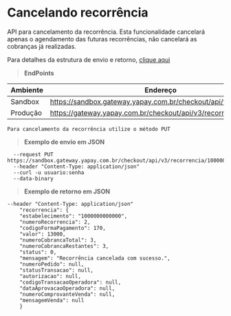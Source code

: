 # Cancelando recorrência

API para cancelamento da recorrência.
Esta funcionalidade cancelará apenas o agendamento das futuras recorrências, não cancelará as cobranças já realizadas.

Para detalhes da estrutura de envio e retorno, [clique aqui](tabela-recorrencia.md?id=cancelar-recorrencia)

> **EndPoints**

Ambiente | Endereço
-------- | ---------
Sandbox  |https://sandbox.gateway.yapay.com.br/checkout/api/v3/recorrencia
Produção |https://gateway.yapay.com.br/checkout/api/v3/recorrencia

`Para cancelamento da recorrência utilize o método PUT`

> **Exemplo de envio em JSON**

```curl
  --request PUT https://sandbox.gateway.yapay.com.br/checkout/api/v3/recorrencia/10000000000000/2/cancelar
  --header "Content-Type: application/json"
  --curl -u usuario:senha
  --data-binary
```

> **Exemplo de retorno em JSON**

```curl
--header "Content-Type: application/json"
    "recorrencia": {
    "estabelecimento": "1000000000000",
    "numeroRecorrencia": 2,
    "codigoFormaPagamento": 170,
    "valor": 13000,
    "numeroCobrancaTotal": 3,
    "numeroCobrancaRestantes": 3,
    "status": 0,
    "mensagem": "Recorrência cancelada com sucesso.",
    "numeroPedido": null,
    "statusTransacao": null,
    "autorizacao": null,
    "codigoTransacaoOperadora": null,
    "dataAprovacaoOperadora": null,
    "numeroComprovanteVenda": null,
    "mensagemVenda": null
    }
```
